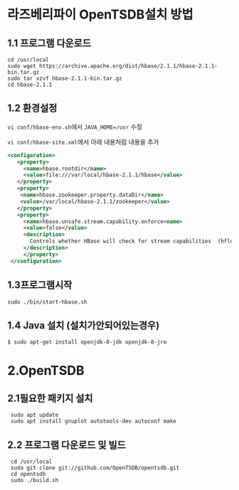 # 라즈베리파이 OpenTSDB설치 방법

## 1.1 프로그램 다운로드
```
cd /usr/local
sudo wget https://archive.apache.org/dist/hbase/2.1.1/hbase-2.1.1-bin.tar.gz
sudo tar xzvf hbase-2.1.1-bin.tar.gz
cd hbase-2.1.1
```

## 1.2 환경설정

`vi conf/hbase-env.sh`에서 `JAVA_HOME=/usr` 수정

`vi conf/hbase-site.xml`에서 아래 내용처럼 내용을 추가

```xml
<configuration>
   <property>
     <name>hbase.rootdir</name>
     <value>file:///var/local/hbase-2.1.1/hbase</value>
   </property>
   <property>
    <name>hbase.zookeeper.property.dataDir</name>
    <value>/var/local/hbase-2.1.1/zookeeper</value>
   </property>
   <property>
     <name>hbase.unsafe.stream.capability.enforce<name>
     <value>false</value>
     <description>
       Controls whether HBase will check for stream capabilities  (hflush/hsync).
     </description>
     </property>
 </configuration>
 ```
 ## 1.3프로그램시작
 
 `sudo ./bin/start-hbase.sh`
 
 ## 1.4 Java 설치 (설치가안되어있는경우)
 
 `$ sudo apt-get install openjdk-8-jdk openjdk-8-jre`
 
 # 2.OpenTSDB
 
 ## 2.1필요한 패키지 설치
``` 
 sudo apt update
 sudo apt install gnuplot autotools-dev autoconf make
```
 ## 2.2 프로그램 다운로드 및 빌드
```
 cd /usr/local
 sudo git clone git://github.com/OpenTSDB/opentsdb.git
 cd opentsdb
 sudo ./build.sh
```
